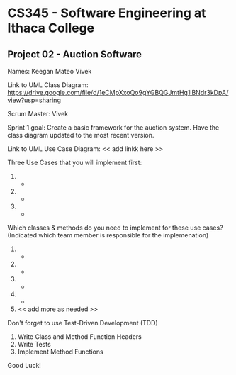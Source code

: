 # CS345 - Software Engineering at Ithaca College
## Project 02 - Auction Software

Names:
Keegan 
Mateo
Vivek

Link to UML Class Diagram:
https://drive.google.com/file/d/1eCMpXxoQo9gYGBQGJmtHg1iBNdr3kDpA/view?usp=sharing

Scrum Master: Vivek

Sprint 1 goal: Create a basic framework for the auction system.  Have the class diagram updated to the most recent version.  


Link to UML Use Case Diagram:
<< add linkk here >>


Three Use Cases that you will implement first:
1. -
2. - 
3. - 

Which classes & methods do you need to implement for these use cases?
(Indicated which team member is responsible for the implemenation)
1. -
2. -
3. -
4. -
5. << add more as needed >>

Don't forget to use Test-Driven Development (TDD)
1. Write Class and Method Function Headers
2. Write Tests
3. Implement Method Functions

Good Luck!

